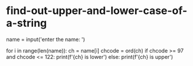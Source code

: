 # find-out-upper-and-lower-case-of-a-string

name = input('enter the name: ')

for i in range(len(name)):
    ch = name[i]
    chcode = ord(ch)
    if chcode >= 97 and chcode <= 122:
        print(f'{ch} is lower')
    else:
        print(f'{ch} is upper')
